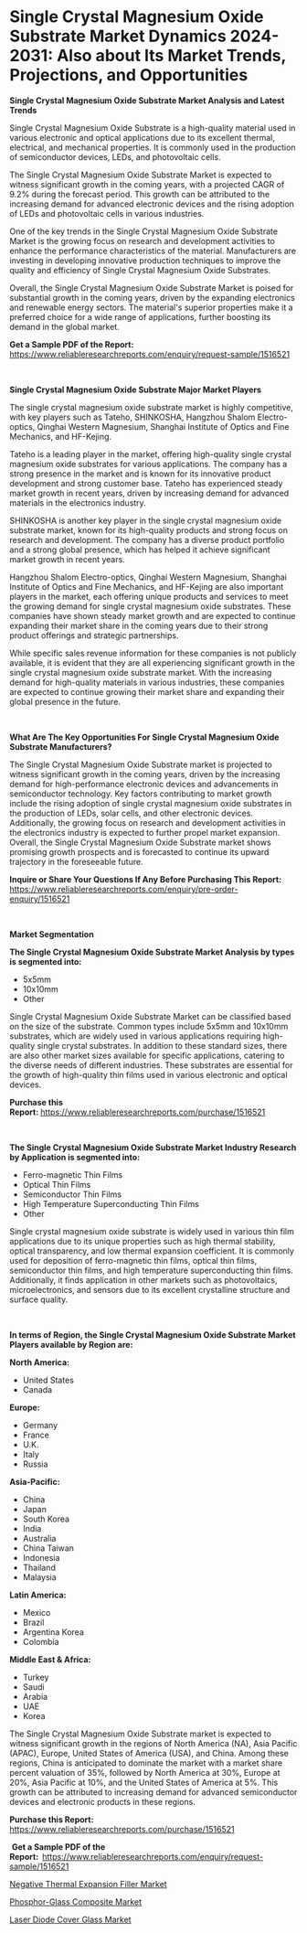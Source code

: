 <p><h1>Single Crystal Magnesium Oxide Substrate Market Dynamics 2024-2031: Also about Its Market Trends, Projections, and Opportunities</h1></p><p><strong>Single Crystal Magnesium Oxide Substrate Market Analysis and Latest Trends</strong></p>
<p><p>Single Crystal Magnesium Oxide Substrate is a high-quality material used in various electronic and optical applications due to its excellent thermal, electrical, and mechanical properties. It is commonly used in the production of semiconductor devices, LEDs, and photovoltaic cells.</p><p>The Single Crystal Magnesium Oxide Substrate Market is expected to witness significant growth in the coming years, with a projected CAGR of 9.2% during the forecast period. This growth can be attributed to the increasing demand for advanced electronic devices and the rising adoption of LEDs and photovoltaic cells in various industries.</p><p>One of the key trends in the Single Crystal Magnesium Oxide Substrate Market is the growing focus on research and development activities to enhance the performance characteristics of the material. Manufacturers are investing in developing innovative production techniques to improve the quality and efficiency of Single Crystal Magnesium Oxide Substrates.</p><p>Overall, the Single Crystal Magnesium Oxide Substrate Market is poised for substantial growth in the coming years, driven by the expanding electronics and renewable energy sectors. The material's superior properties make it a preferred choice for a wide range of applications, further boosting its demand in the global market.</p></p>
<p><strong>Get a Sample PDF of the Report:&nbsp;</strong> <a href="https://www.reliableresearchreports.com/enquiry/request-sample/1516521">https://www.reliableresearchreports.com/enquiry/request-sample/1516521</a></p>
<p>&nbsp;</p>
<p><strong>Single Crystal Magnesium Oxide Substrate Major Market Players</strong></p>
<p><p>The single crystal magnesium oxide substrate market is highly competitive, with key players such as Tateho, SHINKOSHA, Hangzhou Shalom Electro-optics, Qinghai Western Magnesium, Shanghai Institute of Optics and Fine Mechanics, and HF-Kejing. </p><p>Tateho is a leading player in the market, offering high-quality single crystal magnesium oxide substrates for various applications. The company has a strong presence in the market and is known for its innovative product development and strong customer base. Tateho has experienced steady market growth in recent years, driven by increasing demand for advanced materials in the electronics industry. </p><p>SHINKOSHA is another key player in the single crystal magnesium oxide substrate market, known for its high-quality products and strong focus on research and development. The company has a diverse product portfolio and a strong global presence, which has helped it achieve significant market growth in recent years. </p><p>Hangzhou Shalom Electro-optics, Qinghai Western Magnesium, Shanghai Institute of Optics and Fine Mechanics, and HF-Kejing are also important players in the market, each offering unique products and services to meet the growing demand for single crystal magnesium oxide substrates. These companies have shown steady market growth and are expected to continue expanding their market share in the coming years due to their strong product offerings and strategic partnerships.</p><p>While specific sales revenue information for these companies is not publicly available, it is evident that they are all experiencing significant growth in the single crystal magnesium oxide substrate market. With the increasing demand for high-quality materials in various industries, these companies are expected to continue growing their market share and expanding their global presence in the future.</p></p>
<p>&nbsp;</p>
<p><strong>What Are The Key Opportunities For Single Crystal Magnesium Oxide Substrate Manufacturers?</strong></p>
<p><p>The Single Crystal Magnesium Oxide Substrate market is projected to witness significant growth in the coming years, driven by the increasing demand for high-performance electronic devices and advancements in semiconductor technology. Key factors contributing to market growth include the rising adoption of single crystal magnesium oxide substrates in the production of LEDs, solar cells, and other electronic devices. Additionally, the growing focus on research and development activities in the electronics industry is expected to further propel market expansion. Overall, the Single Crystal Magnesium Oxide Substrate market shows promising growth prospects and is forecasted to continue its upward trajectory in the foreseeable future.</p></p>
<p><strong>Inquire or Share Your Questions If Any Before Purchasing This Report:</strong> <a href="https://www.reliableresearchreports.com/enquiry/pre-order-enquiry/1516521">https://www.reliableresearchreports.com/enquiry/pre-order-enquiry/1516521</a></p>
<p>&nbsp;</p>
<p><strong>Market Segmentation</strong></p>
<p><strong>The Single Crystal Magnesium Oxide Substrate Market Analysis by types is segmented into:</strong></p>
<p><ul><li>5x5mm</li><li>10x10mm</li><li>Other</li></ul></p>
<p><p>Single Crystal Magnesium Oxide Substrate Market can be classified based on the size of the substrate. Common types include 5x5mm and 10x10mm substrates, which are widely used in various applications requiring high-quality single crystal substrates. In addition to these standard sizes, there are also other market sizes available for specific applications, catering to the diverse needs of different industries. These substrates are essential for the growth of high-quality thin films used in various electronic and optical devices.</p></p>
<p><strong>Purchase this Report:&nbsp;</strong><a href="https://www.reliableresearchreports.com/purchase/1516521">https://www.reliableresearchreports.com/purchase/1516521</a></p>
<p>&nbsp;</p>
<p><strong>The Single Crystal Magnesium Oxide Substrate Market Industry Research by Application is segmented into:</strong></p>
<p><ul><li>Ferro-magnetic Thin Films</li><li>Optical Thin Films</li><li>Semiconductor Thin Films</li><li>High Temperature Superconducting Thin Films</li><li>Other</li></ul></p>
<p><p>Single crystal magnesium oxide substrate is widely used in various thin film applications due to its unique properties such as high thermal stability, optical transparency, and low thermal expansion coefficient. It is commonly used for deposition of ferro-magnetic thin films, optical thin films, semiconductor thin films, and high temperature superconducting thin films. Additionally, it finds application in other markets such as photovoltaics, microelectronics, and sensors due to its excellent crystalline structure and surface quality.</p></p>
<p>&nbsp;</p>
<p><strong>In terms of Region, the Single Crystal Magnesium Oxide Substrate Market Players available by Region are:</strong></p>
<p>
    <p> <strong> North America: </strong>
        <ul>
            <li>United States</li>
            <li>Canada</li>
        </ul>
        </p> 
    <p> <strong> Europe: </strong>
        <ul>
            <li>Germany</li>
            <li>France</li>
            <li>U.K.</li>
            <li>Italy</li>
            <li>Russia</li>
        </ul>
        </p> 
    <p> <strong> Asia-Pacific: </strong>
        <ul>
            <li>China</li>
            <li>Japan</li>
            <li>South Korea</li>
            <li>India</li>
            <li>Australia</li>
            <li>China Taiwan</li>
            <li>Indonesia</li>
            <li>Thailand</li>
            <li>Malaysia</li>
        </ul>
        </p> 
    <p> <strong> Latin America: </strong>
        <ul>
            <li>Mexico</li>
            <li>Brazil</li>
            <li>Argentina Korea</li>
            <li>Colombia</li>
        </ul>
        </p> 
    <p> <strong> Middle East & Africa: </strong>
        <ul>
            <li>Turkey</li>
            <li>Saudi</li>
            <li>Arabia</li>
            <li>UAE</li>
            <li>Korea</li>
        </ul>
    </p>
    </p>
<p><p>The Single Crystal Magnesium Oxide Substrate market is expected to witness significant growth in the regions of North America (NA), Asia Pacific (APAC), Europe, United States of America (USA), and China. Among these regions, China is anticipated to dominate the market with a market share percent valuation of 35%, followed by North America at 30%, Europe at 20%, Asia Pacific at 10%, and the United States of America at 5%. This growth can be attributed to increasing demand for advanced semiconductor devices and electronic products in these regions.</p></p>
<p><strong>Purchase this Report: </strong><a href="https://www.reliableresearchreports.com/purchase/1516521">https://www.reliableresearchreports.com/purchase/1516521</a></p>
<p>&nbsp;<strong>Get a Sample PDF of the Report:&nbsp;&nbsp;</strong><a href="https://www.reliableresearchreports.com/enquiry/request-sample/1516521">https://www.reliableresearchreports.com/enquiry/request-sample/1516521</a></p>
<p><strong></strong></p>
<p><p><a href="https://view.publitas.com/reportprime-1/negative-thermal-expansion-filler-market-research-report-reveals-the-latest-trends-and-opportunities-of-this-market-for-period-from-2024-2031/">Negative Thermal Expansion Filler Market</a></p><p><a href="https://view.publitas.com/reportprime-1/phosphor-glass-composite-market-size-growth-outlook-from-2024-to-2031-projecting-at-markets-trends-analysis-by-application-regional-outlook-and-revenue/">Phosphor-Glass Composite Market</a></p><p><a href="https://view.publitas.com/reportprime-1/laser-diode-cover-glass-market-a-comprehensive-report-of-its-market-share-growth-trends-2024-2031/">Laser Diode Cover Glass Market</a></p></p>